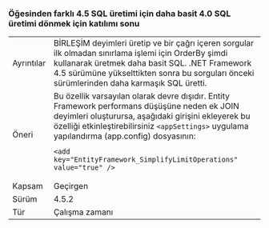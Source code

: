 ### <a name="opt-in-break-to-revert-from-different-45-sql-generation-to-simpler-40-sql-generation"></a>Öğesinden farklı 4.5 SQL üretimi için daha basit 4.0 SQL üretimi dönmek için katılımı sonu

|   |   |
|---|---|
|Ayrıntılar|BİRLEŞİM deyimleri üretip ve bir çağrı içeren sorgular ilk olmadan sınırlama işlemi için OrderBy şimdi kullanarak üretmek daha basit SQL. .NET Framework 4.5 sürümüne yükselttikten sonra bu sorguları önceki sürümlerinden daha karmaşık SQL üretti.|
|Öneri|Bu özellik varsayılan olarak devre dışıdır. Entity Framework performans düşüşüne neden ek JOIN deyimleri oluşturursa, aşağıdaki girişini ekleyerek bu özelliği etkinleştirebilirsiniz <code>&lt;appSettings&gt;</code> uygulama yapılandırma (app.config) dosyasının:<pre><code class="lang-xml">&lt;add key=&quot;EntityFramework_SimplifyLimitOperations&quot; value=&quot;true&quot; /&gt;&#13;&#10;</code></pre>|
|Kapsam|Geçirgen|
|Sürüm|4.5.2|
|Tür|Çalışma zamanı|

